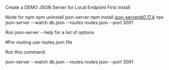 Create a DEMO JSON Server for Local Endpoint
First install

Node for npm
npm uninstall json-server
npm install json-server@0.17.4
npx json-server --watch db.json --routes routes.json --port 3001

Run json-server --help for a list of options

#For routing use routes.json file

Run this command:

json-server --watch db.json --routes routes.json --port 3001
